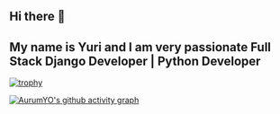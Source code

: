 ## Hi there 👋
## My name is Yuri and I am very passionate Full Stack Django Developer | Python Developer

<!--
**AurumYO/AurumYO** is a ✨ _special_ ✨ repository because its `README.md` (this file) appears on your GitHub profile.

Here are some ideas to get you started:

- 🔭 I’m currently working on ...
- 🌱 I’m currently learning ...
- 👯 I’m looking to collaborate on ...
- 🤔 I’m looking for help with ...
- 💬 Ask me about ...
- 📫 How to reach me: ...
- ⚡ Fun fact: ...
-->

[![trophy](https://github-profile-trophy.vercel.app/?username=AurumYO)](https://github.com/AurumYO/github-profile-trophy)


[![AurumYO's github activity graph](https://github-readme-activity-graph.cyclic.app/graph?username=AurumYO&theme=dracula)](https://github.com/AurumYO/github-readme-activity-graph)
